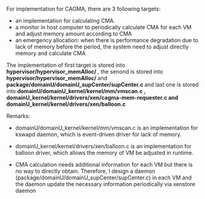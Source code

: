 For implementation for CAGMA, there are 3 following targets:
* an implementation for calculating CMA.
* a monitor in host computer to periodically calculate CMA for each VM and adjust memory amount according to CMA  
* an emergency allocation: when there is performance degradation due to lack of memory before the period, the system need to adjust directly memory and calculate CMA


The implementation of first target is stored into <strong> hypervisor/hypervisor_memAlloc/ </strong>, the senond is stored into <strong> hypervisor/hypervisor_memAlloc/ </strong> and <strong> package/domainU/domainU_supCenter/supCenter.c </strong> and last one is stored into <strong> domainU/domainU_kernel/kernel/mm/vmscan.c , domainU_kernel/kernel/drivers/xen/cagma-mem-requester.c and domainU_kernel/kernel/drivers/xen/balloon.c </strong> 








Remarks:
* domainU/domainU_kernel/kernel/mm/vmscan.c is an implementation for kswapd daemon, which is event-driven driver for lack of memory.
* domainU_kernel/kernel/drivers/xen/balloon.c is an implementation for balloon driver, which allows the memory of VM be adjusted in runtime.

* CMA calculation needs additional information for each VM but there is no way to directly obtain. Therefore, I design a daemon (package/domainU/domainU_supCenter/supCenter.c) in each VM and the daemon update the necessary information periodically via xenstore daemon
